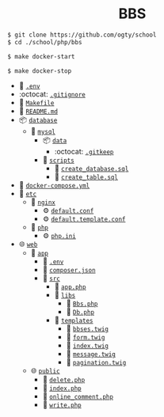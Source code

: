 <h1 align="center">BBS</h1>

```zsh
$ git clone https://github.com/ogty/school
$ cd ./school/php/bbs
```

```zsh
$ make docker-start
```

```zsh
$ make docker-stop
```

- 🔐 [`.env`](https://github.com/ogty/school/blob/php/bbs/main/.env)
- :octocat: [`.gitignore`](https://github.com/ogty/school/blob/php/bbs/main/.gitignore)
- 📄 [`Makefile`](https://github.com/ogty/school/blob/php/bbs/main/Makefile)
- 📝 [`README.md`](https://github.com/ogty/school/blob/php/bbs/main/README.md)
- 📦 [`database`](https://github.com/ogty/school/blob/php/bbs/main/database)
  - 🐬 [`mysql`](https://github.com/ogty/school/blob/php/bbs/main/database/mysql)
    - 📦 [`data`](https://github.com/ogty/school/blob/php/bbs/main/database/mysql/data)
      - :octocat: [`.gitkeep`](https://github.com/ogty/school/blob/php/bbs/main/database/mysql/data/.gitkeep)
    - 📂 [`scripts`](https://github.com/ogty/school/blob/php/bbs/main/database/mysql/scripts)
      - 🐬 [`create_database.sql`](https://github.com/ogty/school/blob/php/bbs/main/database/mysql/scripts/create_database.sql)
      - 🐬 [`create_table.sql`](https://github.com/ogty/school/blob/php/bbs/main/database/mysql/scripts/create_table.sql)
- 🐳 [`docker-compose.yml`](https://github.com/ogty/school/blob/php/bbs/main/docker-compose.yml)
- 📂 [`etc`](https://github.com/ogty/school/blob/php/bbs/main/etc)
  - 📂 [`nginx`](https://github.com/ogty/school/blob/php/bbs/main/etc/nginx)
    - ⚙️ [`default.conf`](https://github.com/ogty/school/blob/php/bbs/main/etc/nginx/default.conf)
    - ⚙️ [`default.template.conf`](https://github.com/ogty/school/blob/php/bbs/main/etc/nginx/default.template.conf)
  - 🐘 [`php`](https://github.com/ogty/school/blob/php/bbs/main/etc/php)
    - ⚙️ [`php.ini`](https://github.com/ogty/school/blob/php/bbs/main/etc/php/php.ini)
- 🌐 [`web`](https://github.com/ogty/school/blob/php/bbs/main/web)
  - 📂 [`app`](https://github.com/ogty/school/blob/php/bbs/main/web/app)
    - 🔐 [`.env`](https://github.com/ogty/school/blob/php/bbs/main/web/app/.env)
    - 📄 [`composer.json`](https://github.com/ogty/school/blob/php/bbs/main/web/app/composer.json)
    - 📂 [`src`](https://github.com/ogty/school/blob/php/bbs/main/web/app/src)
      - 🐘 [`app.php`](https://github.com/ogty/school/blob/php/bbs/main/web/app/src/app.php)
      - 📂 [`libs`](https://github.com/ogty/school/blob/php/bbs/main/web/app/src/libs)
        - 🐘 [`Bbs.php`](https://github.com/ogty/school/blob/php/bbs/main/web/app/src/libs/Bbs.php)
        - 🐘 [`Db.php`](https://github.com/ogty/school/blob/php/bbs/main/web/app/src/libs/Db.php)
      - 📂 [`templates`](https://github.com/ogty/school/blob/php/bbs/main/web/app/src/templates)
        - 🌿 [`bbses.twig`](https://github.com/ogty/school/blob/php/bbs/main/web/app/src/templates/bbses.twig)
        - 🌿 [`form.twig`](https://github.com/ogty/school/blob/php/bbs/main/web/app/src/templates/form.twig)
        - 🌿 [`index.twig`](https://github.com/ogty/school/blob/php/bbs/main/web/app/src/templates/index.twig)
        - 🌿 [`message.twig`](https://github.com/ogty/school/blob/php/bbs/main/web/app/src/templates/message.twig)
        - 🌿 [`pagination.twig`](https://github.com/ogty/school/blob/php/bbs/main/web/app/src/templates/pagination.twig)
  - 🌐 [`public`](https://github.com/ogty/school/blob/php/bbs/main/web/public)
    - 🐘 [`delete.php`](https://github.com/ogty/school/blob/php/bbs/main/web/public/delete.php)
    - 🐘 [`index.php`](https://github.com/ogty/school/blob/php/bbs/main/web/public/index.php)
    - 🐘 [`online_comment.php`](https://github.com/ogty/school/blob/php/bbs/main/web/public/online_comment.php)
    - 🐘 [`write.php`](https://github.com/ogty/school/blob/php/bbs/main/web/public/write.php)
